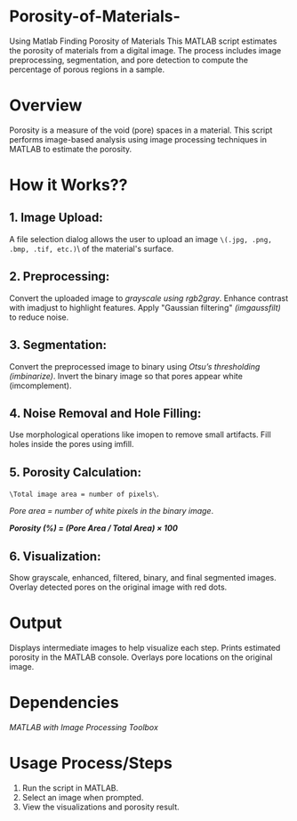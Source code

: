 # Porosity-of-Materials-
Using Matlab Finding Porosity of Materials 
This MATLAB script estimates the porosity of materials from a digital image. The process includes image preprocessing, segmentation, and pore detection to compute the percentage of porous regions in a sample.

# Overview
Porosity is a measure of the void (pore) spaces in a material. This script performs image-based analysis using image processing techniques in MATLAB to estimate the porosity.

# How it Works??

## 1. Image Upload:
A file selection dialog allows the user to upload an image ```\(.jpg, .png, .bmp, .tif, etc.)```\ of the material's surface.

## 2. Preprocessing:
Convert the uploaded image to *grayscale using rgb2gray*.
Enhance contrast with imadjust to highlight features.
Apply "Gaussian filtering" *(imgaussfilt)* to reduce noise.

## 3. Segmentation:
Convert the preprocessed image to binary using *Otsu’s thresholding (imbinarize)*.
Invert the binary image so that pores appear white (imcomplement).

## 4. Noise Removal and Hole Filling:
Use morphological operations like imopen to remove small artifacts.
Fill holes inside the pores using imfill.

## 5. Porosity Calculation:
```\Total image area = number of pixels\```.

*Pore area = number of white pixels in the binary image*.

***Porosity (%) = (Pore Area / Total Area) × 100***

## 6. Visualization:
Show grayscale, enhanced, filtered, binary, and final segmented images.
Overlay detected pores on the original image with red dots.

# Output

Displays intermediate images to help visualize each step.
Prints estimated porosity in the MATLAB console.
Overlays pore locations on the original image.

# Dependencies
*MATLAB with Image Processing Toolbox*

# Usage Process/Steps

1. Run the script in MATLAB.
2. Select an image when prompted.
3. View the visualizations and porosity result.
